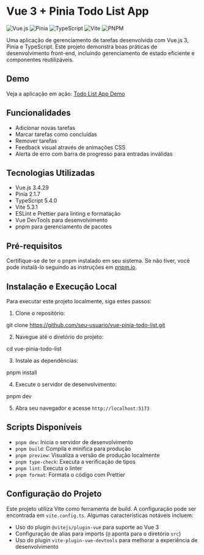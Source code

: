 # Vue 3 + Pinia Todo List App

![Vue.js](https://img.shields.io/badge/vuejs-%2335495e.svg?style=for-the-badge&logo=vuedotjs&logoColor=%234FC08D)
![Pinia](https://img.shields.io/badge/pinia-%23ffd859.svg?style=for-the-badge&logo=vuedotjs&logoColor=black)
![TypeScript](https://img.shields.io/badge/typescript-%23007ACC.svg?style=for-the-badge&logo=typescript&logoColor=white)
![Vite](https://img.shields.io/badge/vite-%23646CFF.svg?style=for-the-badge&logo=vite&logoColor=white)
![PNPM](https://img.shields.io/badge/pnpm-%234a4a4a.svg?style=for-the-badge&logo=pnpm&logoColor=f69220)

Uma aplicação de gerenciamento de tarefas desenvolvida com Vue.js 3, Pinia e TypeScript. Este projeto demonstra boas práticas de desenvolvimento front-end, incluindo gerenciamento de estado eficiente e componentes reutilizáveis.

## Demo

Veja a aplicação em ação: [Todo List App Demo](https://todolist-vue-pinia.netlify.app/)

## Funcionalidades

- Adicionar novas tarefas
- Marcar tarefas como concluídas
- Remover tarefas
- Feedback visual através de animações CSS
- Alerta de erro com barra de progresso para entradas inválidas

## Tecnologias Utilizadas

- Vue.js 3.4.29
- Pinia 2.1.7
- TypeScript 5.4.0
- Vite 5.3.1
- ESLint e Prettier para linting e formatação
- Vue DevTools para desenvolvimento
- pnpm para gerenciamento de pacotes

## Pré-requisitos

Certifique-se de ter o pnpm instalado em seu sistema. Se não tiver, você pode instalá-lo seguindo as instruções em [pnpm.io](https://pnpm.io/installation).

## Instalação e Execução Local

Para executar este projeto localmente, siga estes passos:

1. Clone o repositório:

git clone https://github.com/seu-usuario/vue-pinia-todo-list.git

2. Navegue até o diretório do projeto:

cd vue-pinia-todo-list

3. Instale as dependências:

pnpm install

4. Execute o servidor de desenvolvimento:

pnpm dev

5. Abra seu navegador e acesse `http://localhost:5173`

## Scripts Disponíveis

- `pnpm dev`: Inicia o servidor de desenvolvimento
- `pnpm build`: Compila e minifica para produção
- `pnpm preview`: Visualiza a versão de produção localmente
- `pnpm type-check`: Executa a verificação de tipos
- `pnpm lint`: Executa o linter
- `pnpm format`: Formata o código com Prettier

## Configuração do Projeto

Este projeto utiliza Vite como ferramenta de build. A configuração pode ser encontrada em `vite.config.ts`. Algumas características notáveis incluem:

- Uso do plugin `@vitejs/plugin-vue` para suporte ao Vue 3
- Configuração de alias para imports (`@` aponta para o diretório `src`)
- Uso do plugin `vite-plugin-vue-devtools` para melhorar a experiência de desenvolvimento
